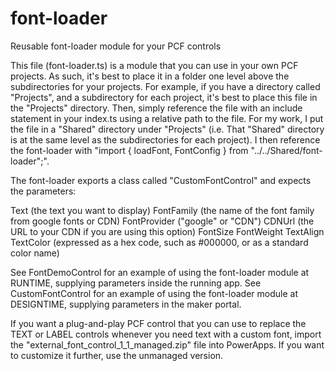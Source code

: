 # font-loader
Reusable font-loader module for your PCF controls

This file (font-loader.ts) is a module that you can use in your own PCF projects.  As such, it's best to place it in a folder one level above the subdirectories for your projects.  For example, if you have a directory called "Projects", and a subdirectory for each project, it's best to place this file in the "Projects" directory.  Then, simply reference the file with an include statement in your index.ts using a relative path to the file.  For my work, I put the file in a "Shared" directory under "Projects" (i.e. That "Shared" directory is at the same level as the subdirectories for each project).  I then reference the font-loader with "import { loadFont, FontConfig } from "../../Shared/font-loader";".

The font-loader exports a class called "CustomFontControl" and expects the parameters:

Text (the text you want to display)
FontFamily (the name of the font family from google fonts or CDN)
FontProvider ("google" or "CDN")
CDNUrl (the URL to your CDN if you are using this option)
FontSize
FontWeight
TextAlign
TextColor (expressed as a hex code, such as #000000, or as a standard color name)

See FontDemoControl for an example of using the font-loader module at RUNTIME, supplying parameters inside the running app.
See CustomFontControl for an example of using the font-loader module at DESIGNTIME, supplying parameters in the maker portal.

If you want a plug-and-play PCF control that you can use to replace the TEXT or LABEL controls whenever you need text with a custom font, import the "external_font_control_1_1_managed.zip" file into PowerApps.  If you want to customize it further, use the unmanaged version.
